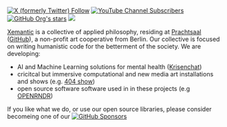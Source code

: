 [<img alt="X (formerly Twitter) Follow" src="https://img.shields.io/twitter/follow/KazikPogoda?link=https%3A%2F%2Fx.com%2FKazikPogoda">](https://x.com/KazikPogoda)
[<img alt="YouTube Channel Subscribers" src="https://img.shields.io/youtube/channel/subscribers/UCLWGRPqrPBS7CDuaPxODmRQ">](https://www.youtube.com/kazikPogoda)
[<img alt="GitHub Org's stars" src="https://img.shields.io/github/stars/xemantic">]()
![](https://tokei.rs/b1/github/xemantic/xemantic-kotlin-swing-dsl)

[Xemantic](https://xemantic.com) is a collective of applied philosophy, residing at [Prachtsaal](https://prachtsaal.berlin)
([GitHub](https://github.com/prachtsaal/)),
a non-profit art cooperative from Berlin.
Our collective is focused on writing humanistic code for the betterment of the society. We are developing:
* AI and Machine Learning solutions for mental health ([Krisenchat](https://krisenchat.de/))
* cricitcal but immersive computational and new media art installations and shows (e.g. [404 show](https://xemantic.com/404/)) 
* open source software software used in in these projects (e.g [OPENRNDR](https://openrndr.org/))

If you like what we do, or use our open source libraries, please consider becomeing one of our
[<img alt="GitHub Sponsors" src="https://img.shields.io/github/sponsors/xemantic">](https://github.com/sponsors/xemantic)
